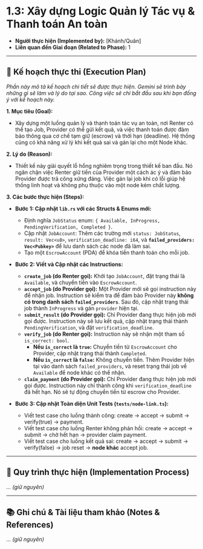 # 1.3: Xây dựng Logic Quản lý Tác vụ & Thanh toán An toàn

- **Người thực hiện (Implemented by):** [Khánh/Quân]
- **Liên quan đến Giai đoạn (Related to Phase):** 1

---

## 📝 Kế hoạch thực thi (Execution Plan)

*Phần này mô tả kế hoạch chi tiết sẽ được thực hiện. Gemini sẽ trình bày những gì sẽ làm và lý do tại sao. Công việc sẽ chỉ bắt đầu sau khi bạn đồng ý với kế hoạch này.*

**1. Mục tiêu (Goal):**
*   Xây dựng một luồng quản lý và thanh toán tác vụ an toàn, nơi Renter có thể tạo Job, Provider có thể gửi kết quả, và việc thanh toán được đảm bảo thông qua cơ chế tạm giữ (escrow) và thời hạn (deadline). Hệ thống cũng có khả năng xử lý khi kết quả sai và gán lại cho một Node khác.

**2. Lý do (Reason):**
*   Thiết kế này giải quyết lỗ hổng nghiêm trọng trong thiết kế ban đầu. Nó ngăn chặn việc Renter giữ tiền của Provider một cách ác ý và đảm bảo Provider được trả công xứng đáng. Việc gán lại job khi có lỗi giúp hệ thống linh hoạt và không phụ thuộc vào một node kém chất lượng.

**3. Các bước thực hiện (Steps):**
*   **Bước 1: Cập nhật `lib.rs` với các Structs & Enums mới:**
    *   Định nghĩa `JobStatus` enum: `{ Available, InProgress, PendingVerification, Completed }`.
    *   Cập nhật `JobAccount`: Thêm các trường mới `status: JobStatus`, `result: Vec<u8>`, `verification_deadline: i64`, và **`failed_providers: Vec<Pubkey>`** để lưu danh sách các node đã làm sai.
    *   Tạo một `EscrowAccount` (PDA) để khóa tiền thanh toán cho mỗi job.

*   **Bước 2: Viết và Cập nhật các Instructions:**
    *   **`create_job` (do Renter gọi):** Khởi tạo `JobAccount`, đặt trạng thái là `Available`, và chuyển tiền vào `EscrowAccount`.
    *   **`accept_job` (do Provider gọi):** Một Provider mới sẽ gọi instruction này để nhận job. Instruction sẽ kiểm tra để đảm bảo Provider này **không có trong danh sách `failed_providers`**. Sau đó, cập nhật trạng thái job thành `InProgress` và gán `provider` hiện tại.
    *   **`submit_result` (do Provider gọi):** Chỉ Provider đang thực hiện job mới gọi được. Instruction này sẽ lưu kết quả, cập nhật trạng thái thành `PendingVerification`, và đặt `verification_deadline`.
    *   **`verify_job` (do Renter gọi):** Instruction này sẽ nhận một tham số `is_correct: bool`.
        *   **Nếu `is_correct` là `true`:** Chuyển tiền từ `EscrowAccount` cho Provider, cập nhật trạng thái thành `Completed`.
        *   **Nếu `is_correct` là `false`:** Không chuyển tiền. Thêm Provider hiện tại vào danh sách `failed_providers`, và reset trạng thái job về `Available` để node khác có thể nhận.
    *   **`claim_payment` (do Provider gọi):** Chỉ Provider đang thực hiện job mới gọi được. Instruction này chỉ thành công khi `verification_deadline` đã hết hạn. Nó sẽ tự động chuyển tiền từ escrow cho Provider.

*   **Bước 3: Cập nhật Toàn diện Unit Tests (`tests/node-link.ts`):**
    *   Viết test case cho luồng thành công: create -> accept -> submit -> verify(true) -> payment.
    *   Viết test case cho luồng Renter không phản hồi: create -> accept -> submit -> chờ hết hạn -> provider claim payment.
    *   Viết test case cho luồng kết quả sai: create -> accept -> submit -> verify(false) -> job reset -> **node khác** accept job.

---

## 🚀 Quy trình thực hiện (Implementation Process)

*... (giữ nguyên)*

---

## 📚 Ghi chú & Tài liệu tham khảo (Notes & References)

*... (giữ nguyên)*
